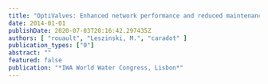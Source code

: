 ```yaml
---
title: "OptiValves: Enhanced network performance and reduced maintenance cost"
date: 2014-01-01
publishDate: 2020-07-03T20:16:42.297435Z
authors: [ "rouault", "Leszinski, M.", "caradot" ]
publication_types: ["0"]
abstract: ""
featured: false
publication: "*IWA World Water Congress, Lisbon*"
---
```


